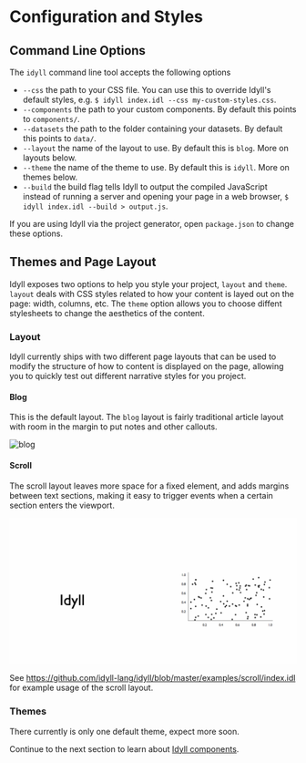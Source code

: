 
# Configuration and Styles

## Command Line Options

The `idyll` command line tool accepts the following options

* `--css` the path to your CSS file. You can use this to override Idyll's default styles, e.g. `$ idyll index.idl --css my-custom-styles.css`.
* `--components` the path to your custom components. By default this points to `components/`.
* `--datasets` the path to the folder containing your datasets. By default this points to `data/`.
* `--layout` the name of the layout to use. By default this is `blog`. More on layouts below.
* `--theme` the name of the theme to use. By default this is `idyll`. More on themes below.
* `--build` the build flag tells Idyll to output the compiled JavaScript instead of running a server and opening your page in a web browser, `$ idyll index.idl --build > output.js`.

If you are using Idyll via the project generator, open `package.json` to change these options. 

## Themes and Page Layout

Idyll exposes two options to help you style your project, `layout` and `theme`. `layout` deals with CSS styles related to how your content is 
layed out on the page: width, columns, etc. The `theme` option allows you to choose diffent stylesheets to change the aesthetics of the content. 

### Layout

Idyll currently ships with two different page layouts that can be used to modify the structure of how to content is displayed on the page, allowing you to quickly test out different narrative styles 
for you project.

#### Blog

This is the default layout. The `blog` layout is fairly traditional article layout with room in the margin to 
put notes and other callouts. 

![blog](images/blog.gif)

#### Scroll

The scroll layout leaves more space for a fixed element, and adds margins between text sections, 
making it easy to trigger events when a certain section enters the viewport.

![scroll](images/scroll.gif)

See https://github.com/idyll-lang/idyll/blob/master/examples/scroll/index.idl for example usage of the scroll layout.

### Themes

There currently is only one default theme, expect more soon. 


Continue to the next section to learn about [Idyll components](/components-overview).